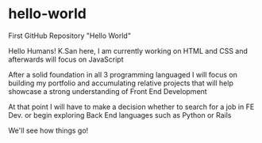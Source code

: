 # hello-world
First GitHub Repository "Hello World"

Hello Humans! 
K.San here, I am currently working on HTML and CSS and afterwards will focus on JavaScript

After a solid foundation in all 3 programming languaged I will focus on building my portfolio and accumulating relative projects that will help showcase a strong understanding of Front End Development

At that point I will have to make a decision whether to search for a job in FE Dev. or begin exploring Back End languages such as Python or Rails 

We'll see how things go! 
